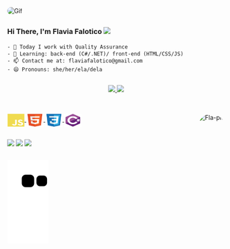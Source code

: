 <img align="leaft" alt="Gif" height="300" width="1090" style="border-radius:50px;"  src="https://camo.githubusercontent.com/5dc6ee33381917e41fc9c4951799268998f11a9b864399bf79a0842e4f9b194d/68747470733a2f2f692e696d6775722e636f6d2f315a76566b44632e676966">

 ##
 
### Hi There, I'm Flavia Falotico <img src="https://media.giphy.com/media/0TtX2qqpxp3pIafzio/giphy.gif" width="60"> 

    - 🔭 Today I work with Quality Assurance
    - 🌱 Learning: back-end (C#/.NET)/ front-end (HTML/CSS/JS)
    - 📫 Contact me at: flaviafalotico@gmail.com
    - 😄 Pronouns: she/her/ela/dela
 
 ##
 
<div align="center">
  <a href="https://github.com/FlaviaFalotico">
  <img height="180em" src="https://github-readme-stats.vercel.app/api?username=flaviafalotico&show_icons=true&theme=dracula&include_all_commits=true&count_private=true"/>
  <img height="180em" src="https://github-readme-stats.vercel.app/api/top-langs/?username=flaviafalotico&layout=compact&langs_count=7&theme=dracula"/>
</div>
 
 ##
  
<div style="display: inline_block"><br>
  <img align="center" alt="Fla-Js" height="30" width="40" src="https://raw.githubusercontent.com/devicons/devicon/master/icons/javascript/javascript-plain.svg">
  <img align="center" alt="Fla-HTML" height="30" width="40" src="https://raw.githubusercontent.com/devicons/devicon/master/icons/html5/html5-original.svg">
  <img align="center" alt="Fla-CSS" height="30" width="40" src="https://raw.githubusercontent.com/devicons/devicon/master/icons/css3/css3-original.svg">
  <img align="center" alt="Fla-Csharp" height="30" width="40" src="https://raw.githubusercontent.com/devicons/devicon/master/icons/csharp/csharp-original.svg">
  <img align="right" alt="Fla-pic" height="180" style="border-radius:200px;" src="https://lh3.googleusercontent.com/pw/AM-JKLWkC-S8blo25GKdXxGvMHrfNfYsIT9imMIag7mzETYU5YR5wmIuOVOIswOZlEipkAlj6xSQEsTOknzwqnv0g2lesO4v2pRfqHCLSEn94bFc2D3Fga3tTyfWULWFkWghXlRsDwchi-8_sJh3DC1NuDU=w947-h714-no?authuser=0">
</div>
  
 ##
 
<div> 
  <a href="https://www.instagram.com/flaviafalotico/" target="_blank"><img src="https://img.shields.io/badge/-Instagram-%23E4405F?style=for-the-badge&logo=instagram&logoColor=white" target="_blank"></a>
  <a href = "mailto:flaviafalotico@gmail.com"><img src="https://img.shields.io/badge/-Gmail-%23333?style=for-the-badge&logo=gmail&logoColor=white" target="_blank"></a>
  <a href="https://www.linkedin.com/in/flaviafalotico/" target="_blank"><img src="https://img.shields.io/badge/-LinkedIn-%230077B5?style=for-the-badge&logo=linkedin&logoColor=white" target="_blank"></a> 
</div>
    
 ##
  
 ![snake gif](https://github.com/FlaviaFalotico/FlaviaFalotico/blob/output/github-contribution-grid-snake.svg)
